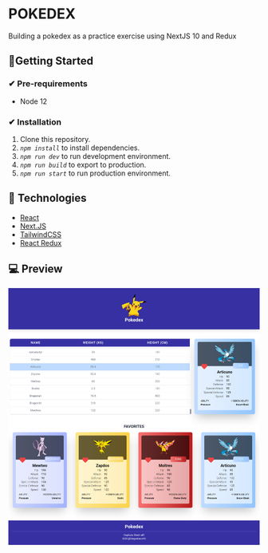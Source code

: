 # POKEDEX

Building a pokedex as a practice exercise using NextJS 10 and Redux

## 🚀Getting Started

### ✔ Pre-requirements

- Node 12

### ✔ Installation

1. Clone this repository.
2. _`npm install`_ to install dependencies.
3. _`npm run dev`_ to run development environment.
4. _`npm run build`_ to export to production.
5. _`npm run start`_ to run production environment.

## 🚩 Technologies

- [React](https://reactjs.org/)
- [Next.JS](https://nextjs.org/docs/getting-started)
- [TailwindCSS](https://tailwindcss.com/docs/installation)
- [React Redux](https://react-redux.js.org/)

## 💻 Preview

![Home](.readme-static/home.png)
